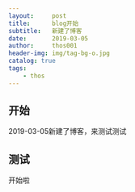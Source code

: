 ```yaml
---
layout:     post
title:      blog开始
subtitle:   新建了博客
date:       2019-03-05
author:     thos001
header-img: img/tag-bg-o.jpg
catalog: true
tags:
    - thos
---
```

## 开始
2019-03-05新建了博客，来测试测试


## 测试
开始啦

